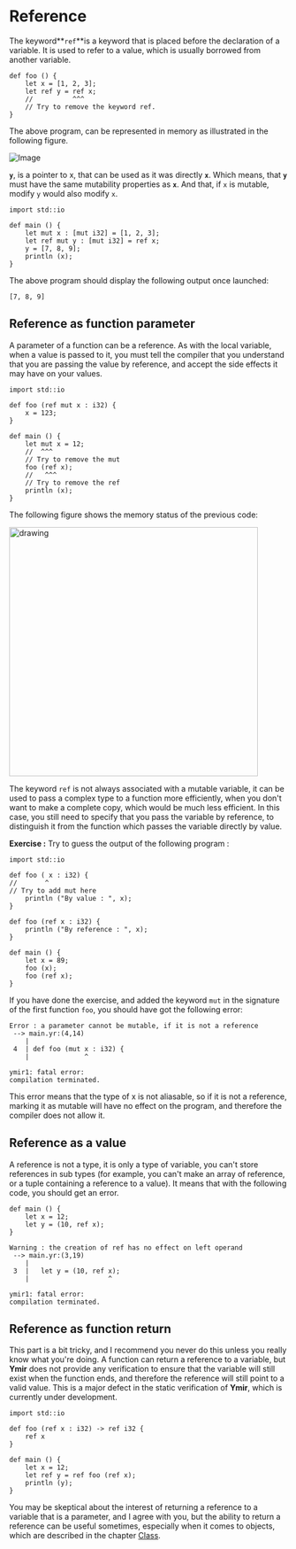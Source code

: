 # Reference
The keyword**`ref`**is a keyword that is placed before the declaration
of a variable. It is used to refer to a value, which is usually
borrowed from another variable.
 
```ymir
def foo () {
	let x = [1, 2, 3];
	let ref y = ref x;
	//          ^^^    
	// Try to remove the keyword ref.
}
```
The above program, can be represented in memory as illustrated in the
following figure. 

![Image](https://gnu-ymir.github.io/Documentations/advanced/memory_x__ref_y_foo.png)

**`y`**, is a pointer to x, that can be used as it was directly
**`x`**. Which means, that **`y`** must have the same mutability
properties as **`x`**. And that, if `x` is mutable, modify `y` would
also modify `x`.

```ymir
import std::io

def main () {
	let mut x : [mut i32] = [1, 2, 3];
	let ref mut y : [mut i32] = ref x;
	y = [7, 8, 9];
	println (x); 
}
```

The above program should display the following output once launched:

```
[7, 8, 9]
```

## Reference as function parameter

A parameter of a function can be a reference. As with the local
variable, when a value is passed to it, you must tell the compiler
that you understand that you are passing the value by reference, and
accept the side effects it may have on your values.


```ymir
import std::io

def foo (ref mut x : i32) {
	x = 123;
}

def main () {
	let mut x = 12;
	//  ^^^
	// Try to remove the mut
	foo (ref x);
	//   ^^^
	// Try to remove the ref
	println (x); 
}
```

The following figure shows the memory status of the previous code: 

<img src="https://gnu-ymir.github.io/Documentations/advanced/memory_x_main_ref_x_foo.png" alt="drawing" width="450"/>

The keyword `ref` is not always associated with a mutable variable, it
can be used to pass a complex type to a function more efficiently,
when you don't want to make a complete copy, which would be much less
efficient. In this case, you still need to specify that you pass the
variable by reference, to distinguish it from the function which
passes the variable directly by value.

**Exercise :** Try to guess the output of the following program : 

```ymir
import std::io

def foo ( x : i32) {
//       ^
// Try to add mut here
	println ("By value : ", x);
}

def foo (ref x : i32) {
	println ("By reference : ", x);
}

def main () {
	let x = 89;
	foo (x);
	foo (ref x);
}
```

If you have done the exercise, and added the keyword `mut` in the
signature of the first function `foo`, you should have got the
following error:

```
Error : a parameter cannot be mutable, if it is not a reference
 --> main.yr:(4,14)
    | 
 4  | def foo (mut x : i32) {
    |              ^

ymir1: fatal error: 
compilation terminated.
```

This error means that the type of x is not aliasable, so if it is not
a reference, marking it as mutable will have no effect on the program,
and therefore the compiler does not allow it.


## Reference as a value 

A reference is not a type, it is only a type of variable, you can't
store references in sub types (for example, you can't make an array of
reference, or a tuple containing a reference to a value). It means
that with the following code, you should get an error.

```ymir 
def main () {
	let x = 12;
	let y = (10, ref x);
}
```

```
Warning : the creation of ref has no effect on left operand
 --> main.yr:(3,19)
    | 
 3  | 	let y = (10, ref x);
    | 	                 ^

ymir1: fatal error: 
compilation terminated.
```

## Reference as function return

This part is a bit tricky, and I recommend you never do this unless
you really know what you're doing. A function can return a reference
to a variable, but **Ymir** does not provide any verification to
ensure that the variable will still exist when the function ends, and
therefore the reference will still point to a valid value. This is a
major defect in the static verification of **Ymir**, which is
currently under development.

```ymir
import std::io

def foo (ref x : i32) -> ref i32 {
	ref x
}

def main () {
	let x = 12;
	let ref y = ref foo (ref x);
	println (y); 
}
```

You may be skeptical about the interest of returning a reference to a
variable that is a parameter, and I agree with you, but the ability to
return a reference can be useful sometimes, especially when it comes
to objects, which are described in the chapter
[Class](class/README.md).
